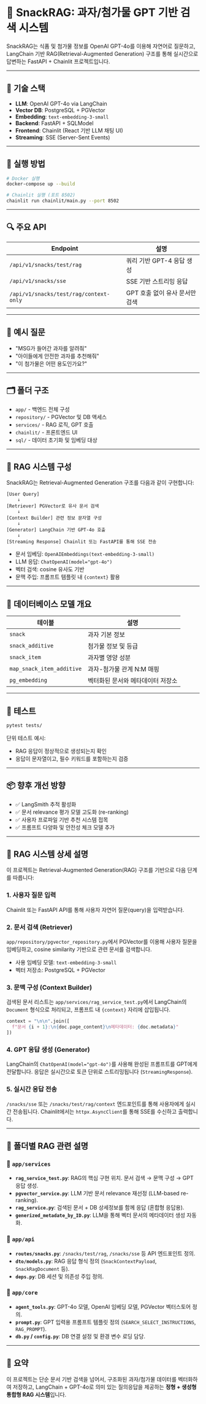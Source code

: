 # 🍘 SnackRAG: 과자/첨가물 GPT 기반 검색 시스템

SnackRAG는 식품 및 첨가물 정보를 OpenAI GPT-4o를 이용해 자연어로 질문하고,
LangChain 기반 RAG(Retrieval-Augmented Generation) 구조를 통해 실시간으로 답변하는 FastAPI + Chainlit 프로젝트입니다.

---

## 🧠 기술 스택

- **LLM**: OpenAI GPT-4o via LangChain
- **Vector DB**: PostgreSQL + PGVector
- **Embedding**: `text-embedding-3-small`
- **Backend**: FastAPI + SQLModel
- **Frontend**: Chainlit (React 기반 LLM 채팅 UI)
- **Streaming**: SSE (Server-Sent Events)

---

## 🚀 실행 방법

```bash
# Docker 실행
docker-compose up --build

# Chainlit 실행 (포트 8502)
chainlit run chainlit/main.py --port 8502
```

---

## 🔍 주요 API

| Endpoint | 설명 |
|----------|------|
| `/api/v1/snacks/test/rag` | 쿼리 기반 GPT-4 응답 생성 |
| `/api/v1/snacks/sse` | SSE 기반 스트리밍 응답 |
| `/api/v1/snacks/test/rag/context-only` | GPT 호출 없이 유사 문서만 검색 |

---

## 🧪 예시 질문

- "MSG가 들어간 과자를 알려줘"
- "아이들에게 안전한 과자를 추천해줘"
- "이 첨가물은 어떤 용도인가요?"

---

## 🗂️ 폴더 구조

- `app/` - 백엔드 전체 구성
- `repository/` - PGVector 및 DB 액세스
- `services/` - RAG 로직, GPT 호출
- `chainlit/` - 프론트엔드 UI
- `sql/` - 데이터 초기화 및 임베딩 대상
---

## 🧠 RAG 시스템 구성

SnackRAG는 Retrieval-Augmented Generation 구조를 다음과 같이 구현합니다:

```text
[User Query]
    ↓
[Retriever] PGVector로 유사 문서 검색
    ↓
[Context Builder] 관련 정보 문자열 구성
    ↓
[Generator] LangChain 기반 GPT-4o 호출
    ↓
[Streaming Response] Chainlit 또는 FastAPI를 통해 SSE 전송
```

- 문서 임베딩: `OpenAIEmbeddings(text-embedding-3-small)`
- LLM 응답: `ChatOpenAI(model="gpt-4o")`
- 벡터 검색: cosine 유사도 기반
- 문맥 주입: 프롬프트 템플릿 내 `{context}` 활용

---

## 🔎 데이터베이스 모델 개요

| 테이블 | 설명 |
|--------|------|
| `snack` | 과자 기본 정보 |
| `snack_additive` | 첨가물 정보 및 등급 |
| `snack_item` | 과자별 영양 성분 |
| `map_snack_item_additive` | 과자-첨가물 관계 N:M 매핑 |
| `pg_embedding` | 벡터화된 문서와 메타데이터 저장소 |

---

## 🧪 테스트

```bash
pytest tests/
```

단위 테스트 예시:
- RAG 응답이 정상적으로 생성되는지 확인
- 응답이 문자열이고, 필수 키워드를 포함하는지 검증

---

## 📦 향후 개선 방향

- ✅ LangSmith 추적 활성화
- ✅ 문서 relevance 평가 모델 고도화 (re-ranking)
- ✅ 사용자 프로파일 기반 추천 시스템 접목
- ✅ 프롬프트 다양화 및 안전성 체크 모델 추가

---

## 🧠 RAG 시스템 상세 설명

이 프로젝트는 Retrieval-Augmented Generation(RAG) 구조를 기반으로 다음 단계를 따릅니다:

### 1. 사용자 질문 입력
Chainlit 또는 FastAPI API를 통해 사용자 자연어 질문(query)을 입력받습니다.

### 2. 문서 검색 (Retriever)
`app/repository/pgvector_repository.py`에서 PGVector를 이용해 사용자 질문을 임베딩하고,
cosine similarity 기반으로 관련 문서를 검색합니다.

- 사용 임베딩 모델: `text-embedding-3-small`
- 벡터 저장소: PostgreSQL + PGVector

### 3. 문맥 구성 (Context Builder)
검색된 문서 리스트는 `app/services/rag_service_test.py`에서 LangChain의 `Document` 형식으로 처리되고,
프롬프트 내 `{context}` 자리에 삽입됩니다.

```python
context = "\n\n".join([
  f"문서 {i + 1}:\n{doc.page_content}\n메타데이터: {doc.metadata}"
])
```

### 4. GPT 응답 생성 (Generator)
LangChain의 `ChatOpenAI(model="gpt-4o")`를 사용해 완성된 프롬프트를 GPT에게 전달합니다.
응답은 실시간으로 토큰 단위로 스트리밍됩니다 (`StreamingResponse`).

### 5. 실시간 응답 전송
`/snacks/sse` 또는 `/snacks/test/rag/context` 엔드포인트를 통해 사용자에게 실시간 전송됩니다.
Chainlit에서는 `httpx.AsyncClient`를 통해 SSE를 수신하고 출력합니다.

---

## 📁 폴더별 RAG 관련 설명

### 📂 `app/services`

- **`rag_service_test.py`**: RAG의 핵심 구현 위치. 문서 검색 → 문맥 구성 → GPT 응답 생성.
- **`pgvector_service.py`**: LLM 기반 문서 relevance 재선정 (LLM-based re-ranking).
- **`rag_service.py`**: 검색된 문서 + DB 상세정보를 함께 응답 (혼합형 응답용).
- **`generized_metadate_by_ID.py`**: LLM을 통해 벡터 문서의 메타데이터 생성 자동화.

### 📂 `app/api`

- **`routes/snacks.py`**: `/snacks/test/rag`, `/snacks/sse` 등 API 엔드포인트 정의.
- **`dto/models.py`**: RAG 응답 형식 정의 (`SnackContextPayload`, `SnackRagDocument` 등).
- **`deps.py`**: DB 세션 및 의존성 주입 정의.

### 📂 `app/core`

- **`agent_tools.py`**: GPT-4o 모델, OpenAI 임베딩 모델, PGVector 벡터스토어 정의.
- **`prompt.py`**: GPT 입력용 프롬프트 템플릿 정의 (`SEARCH_SELECT_INSTRUCTIONS`, `RAG_PROMPT`).
- **`db.py` / `config.py`**: DB 연결 설정 및 환경 변수 로딩 담당.

---

## 📌 요약

이 프로젝트는 단순 문서 기반 검색을 넘어서, 구조화된 과자/첨가물 데이터를 벡터화하여 저장하고,
LangChain + GPT-4o로 의미 있는 질의응답을 제공하는 **정형 + 생성형 통합형 RAG 시스템**입니다.